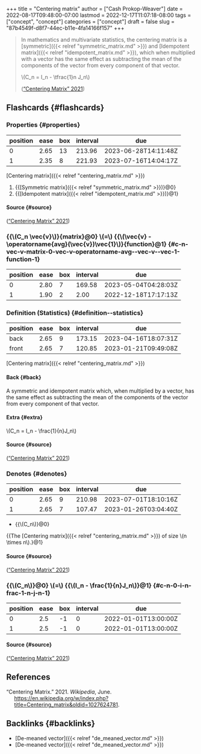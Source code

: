 +++
title = "Centering matrix"
author = ["Cash Prokop-Weaver"]
date = 2022-08-17T09:48:00-07:00
lastmod = 2022-12-17T11:07:18-08:00
tags = ["concept", "concept"]
categories = ["concept"]
draft = false
slug = "87b4549f-d8f7-44ec-b11e-4fa14166f157"
+++

> In mathematics and multivariate statistics, the centering matrix is a [symmetric]({{< relref "symmetric_matrix.md" >}}) and [Idempotent matrix]({{< relref "idempotent_matrix.md" >}}), which when multiplied with a vector has the same effect as subtracting the mean of the components of the vector from every component of that vector.
>
> \\(C\_n = I\_n - \tfrac{1}n J\_n\\)
>
> (<a href="#citeproc_bib_item_1">“Centering Matrix” 2021</a>)


## Flashcards {#flashcards}


### Properties {#properties}

| position | ease | box | interval | due                  |
|----------|------|-----|----------|----------------------|
| 0        | 2.65 | 13  | 213.96   | 2023-06-28T14:11:48Z |
| 1        | 2.35 | 8   | 221.93   | 2023-07-16T14:04:17Z |

[Centering matrix]({{< relref "centering_matrix.md" >}})

1.  {{[Symmetric matrix]({{< relref "symmetric_matrix.md" >}})}@0}
2.  {{[Idempotent matrix]({{< relref "idempotent_matrix.md" >}})}@1}


#### Source {#source}

(<a href="#citeproc_bib_item_1">“Centering Matrix” 2021</a>)


### {{\\(C\_n \vec{v}\\)}{matrix}@0} \\(=\\) {{\\(\vec{v} - \operatorname{avg}(\vec{v})\vec{1}\\)}{function}@1} {#c-n-vec-v-matrix-0-vec-v-operatorname-avg--vec-v--vec-1-function-1}

| position | ease | box | interval | due                  |
|----------|------|-----|----------|----------------------|
| 0        | 2.80 | 7   | 169.58   | 2023-05-04T04:28:03Z |
| 1        | 1.90 | 2   | 2.00     | 2022-12-18T17:17:13Z |


### Definition (Statistics) {#definition--statistics}

| position | ease | box | interval | due                  |
|----------|------|-----|----------|----------------------|
| back     | 2.65 | 9   | 173.15   | 2023-04-16T18:07:31Z |
| front    | 2.65 | 7   | 120.85   | 2023-01-21T09:49:08Z |

[Centering matrix]({{< relref "centering_matrix.md" >}})


#### Back {#back}

A symmetric and idempotent matrix which, when multiplied by a vector, has the same effect as subtracting the mean of the components of the vector from every component of that vector.


#### Extra {#extra}

\\(C\_n = I\_n - \frac{1}{n}J\_n\\)


#### Source {#source}

(<a href="#citeproc_bib_item_1">“Centering Matrix” 2021</a>)


### Denotes {#denotes}

| position | ease | box | interval | due                  |
|----------|------|-----|----------|----------------------|
| 0        | 2.65 | 9   | 210.98   | 2023-07-01T18:10:16Z |
| 1        | 2.65 | 7   | 107.47   | 2023-01-26T03:04:40Z |

-   {{\\(C\_n\\)}@0}

{{The [Centering matrix]({{< relref "centering_matrix.md" >}}) of size \\(n \times n\\).}@1}


#### Source {#source}

(<a href="#citeproc_bib_item_1">“Centering Matrix” 2021</a>)


### {{\\(C\_n\\)}@0} \\(=\\) {{\\(I\_n - \frac{1}{n}J\_n\\)}@1} {#c-n-0-i-n-frac-1-n-j-n-1}

| position | ease | box | interval | due                  |
|----------|------|-----|----------|----------------------|
| 0        | 2.5  | -1  | 0        | 2022-01-01T13:00:00Z |
| 1        | 2.5  | -1  | 0        | 2022-01-01T13:00:00Z |


#### Source {#source}

(<a href="#citeproc_bib_item_1">“Centering Matrix” 2021</a>)

## References

<style>.csl-entry{text-indent: -1.5em; margin-left: 1.5em;}</style><div class="csl-bib-body">
  <div class="csl-entry"><a id="citeproc_bib_item_1"></a>“Centering Matrix.” 2021. <i>Wikipedia</i>, June. <a href="https://en.wikipedia.org/w/index.php?title=Centering_matrix&oldid=1027624781">https://en.wikipedia.org/w/index.php?title=Centering_matrix&#38;oldid=1027624781</a>.</div>
</div>


## Backlinks {#backlinks}

-   [De-meaned vector]({{< relref "de_meaned_vector.md" >}})
-   [De-meaned vector]({{< relref "de_meaned_vector.md" >}})
